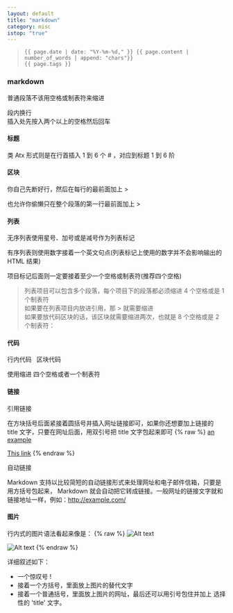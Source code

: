 ```yaml
---
layout: default
title: "markdown"
category: misc
istop: "true"
---
```


>     {{ page.date | date: "%Y-%m-%d," }} {{ page.content | number_of_words | append: "chars"}}
>     {{ page.tags }}

### markdown

普通段落不该用空格或制表符来缩进

段内换行  
插入处先按入两个以上的空格然后回车

#### 标题
 
 类 Atx 形式则是在行首插入 1 到 6 个 # ，对应到标题 1 到 6 阶
 
#### 区块
 
 你自己先断好行，然后在每行的最前面加上 > 
 
 也允许你偷懒只在整个段落的第一行最前面加上 >
 
#### 列表
 
 无序列表使用星号、加号或是减号作为列表标记
 
 有序列表则使用数字接着一个英文句点(列表标记上使用的数字并不会影响输出的 HTML 结果)
 
 项目标记后面则一定要接着至少一个空格或制表符(推荐四个空格)
 
 > 列表项目可以包含多个段落，每个项目下的段落都必须缩进 4 个空格或是 1 个制表符  
 > 如果要在列表项目内放进引用，那 > 就需要缩进  
 > 如果要放代码区块的话，该区块就需要缩进两次，也就是 8 个空格或是 2 个制表符：  

#### 代码
行内代码
 
区块代码

使用缩进 四个空格或者一个制表符
 
#### 链接
引用链接

在方块括号后面紧接着圆括号并插入网址链接即可，如果你还想要加上链接的 title 文字，只要在网址后面，用双引号把 title 文字包起来即可
{% raw %}
[an example](http://example.com/ "Title")  

[This link](http://example.net/) 
{% endraw %}
 
自动链接

Markdown 支持以比较简短的自动链接形式来处理网址和电子邮件信箱，只要是用方括号包起来， Markdown 就会自动把它转成链接。一般网址的链接文字就和链接地址一样，例如：<http://example.com/>

#### 图片
行内式的图片语法看起来像是：
{% raw %}
![Alt text](/path/to/img.jpg)

![Alt text](/path/to/img.jpg "Optional title")
{% endraw %}

详细叙述如下：
* 一个惊叹号 !
* 接着一个方括号，里面放上图片的替代文字
* 接着一个普通括号，里面放上图片的网址，最后还可以用引号包住并加上 选择性的 'title' 文字。

